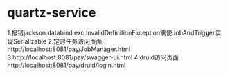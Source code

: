 # quartz-service
1.报错jackson.databind.exc.InvalidDefinitionException需使JobAndTrigger实现Serializable
2.定时任务访问页面：http://localhost:8081/pay/JobManager.html
3.http://localhost:8081/pay/swagger-ui.html
4.druid访问页面
    http://localhost:8081/pay/druid/login.html

